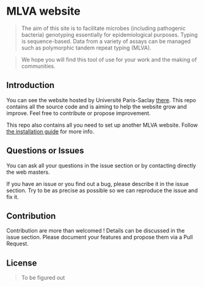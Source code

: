 # MLVA website
> The aim of this site is to facilitate microbes (including pathogenic bacteria) genotyping essentially for epidemiological purposes. Typing is sequence-based. Data from a variety of assays can be managed such as polymorphic tandem repeat typing (MLVA).

> We hope you will find this tool of use for your work and the making of communities.

## Introduction
You can see the website hosted by Université Paris-Saclay [there](http://microbesgenotyping.i2bc.paris-saclay.fr/).
This repo contains all the source code and is aiming to help the website grow and improve.
Feel free to contribute or propose improvement.

This repo also contains all you need to set up another MLVA website. Follow [the installation guide](INSTALLATION.md) for more info.

## Questions or Issues
You can ask all your questions in the issue section or by contacting directly the web masters.

If you have an issue or you find out a bug, please describe it in the issue section. Try to be as precise as possible so we can reproduce the issue and fix it.

## Contribution
Contribution are more than welcomed ! Details can be discussed in the issue section. Please document your features and propose them via a Pull Request.

## License
> To be figured out
